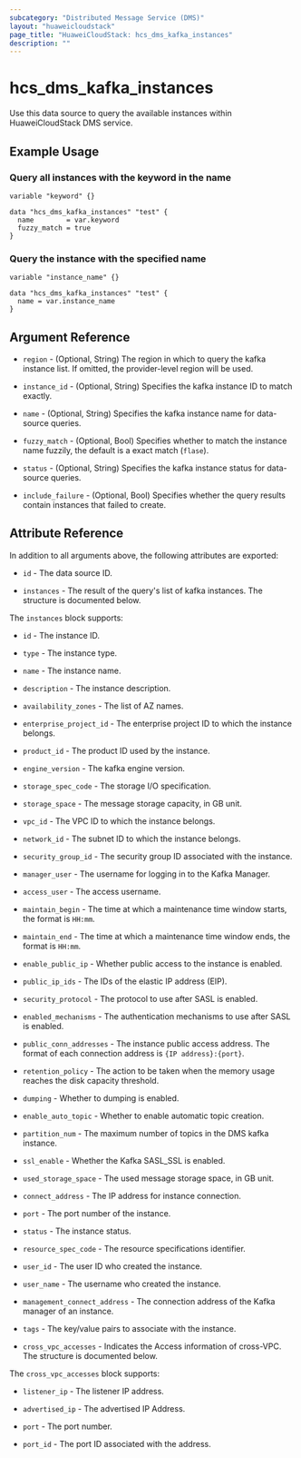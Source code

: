 ```yaml
---
subcategory: "Distributed Message Service (DMS)"
layout: "huaweicloudstack"
page_title: "HuaweiCloudStack: hcs_dms_kafka_instances"
description: ""
---
```


# hcs_dms_kafka_instances

Use this data source to query the available instances within HuaweiCloudStack DMS service.

## Example Usage

### Query all instances with the keyword in the name

```hcl
variable "keyword" {}

data "hcs_dms_kafka_instances" "test" {
  name        = var.keyword
  fuzzy_match = true
}
```

### Query the instance with the specified name

```hcl
variable "instance_name" {}

data "hcs_dms_kafka_instances" "test" {
  name = var.instance_name
}
```

## Argument Reference

* `region` - (Optional, String) The region in which to query the kafka instance list.
  If omitted, the provider-level region will be used.

* `instance_id` - (Optional, String) Specifies the kafka instance ID to match exactly.

* `name` - (Optional, String) Specifies the kafka instance name for data-source queries.

* `fuzzy_match` - (Optional, Bool) Specifies whether to match the instance name fuzzily, the default is a exact
  match (`flase`).

* `status` - (Optional, String) Specifies the kafka instance status for data-source queries.

* `include_failure` - (Optional, Bool) Specifies whether the query results contain instances that failed to create.

## Attribute Reference

In addition to all arguments above, the following attributes are exported:

* `id` - The data source ID.

* `instances` - The result of the query's list of kafka instances. The structure is documented below.

The `instances` block supports:

* `id` - The instance ID.

* `type` - The instance type.

* `name` - The instance name.

* `description` - The instance description.

* `availability_zones` - The list of AZ names.

* `enterprise_project_id` - The enterprise project ID to which the instance belongs.

* `product_id` - The product ID used by the instance.

* `engine_version` - The kafka engine version.

* `storage_spec_code` - The storage I/O specification.

* `storage_space` - The message storage capacity, in GB unit.

* `vpc_id` - The VPC ID to which the instance belongs.

* `network_id` - The subnet ID to which the instance belongs.

* `security_group_id` - The security group ID associated with the instance.

* `manager_user` - The username for logging in to the Kafka Manager.

* `access_user` - The access username.

* `maintain_begin` - The time at which a maintenance time window starts, the format is `HH:mm`.

* `maintain_end` - The time at which a maintenance time window ends, the format is `HH:mm`.

* `enable_public_ip` - Whether public access to the instance is enabled.

* `public_ip_ids` - The IDs of the elastic IP address (EIP).

* `security_protocol` - The protocol to use after SASL is enabled.

* `enabled_mechanisms` - The authentication mechanisms to use after SASL is enabled.

* `public_conn_addresses` - The instance public access address.
  The format of each connection address is `{IP address}:{port}`.

* `retention_policy` - The action to be taken when the memory usage reaches the disk capacity threshold.

* `dumping` - Whether to dumping is enabled.

* `enable_auto_topic` - Whether to enable automatic topic creation.

* `partition_num` - The maximum number of topics in the DMS kafka instance.

* `ssl_enable` - Whether the Kafka SASL_SSL is enabled.

* `used_storage_space` - The used message storage space, in GB unit.

* `connect_address` - The IP address for instance connection.

* `port` - The port number of the instance.

* `status` - The instance status.

* `resource_spec_code` - The resource specifications identifier.

* `user_id` - The user ID who created the instance.

* `user_name` - The username who created the instance.

* `management_connect_address` - The connection address of the Kafka manager of an instance.

* `tags` - The key/value pairs to associate with the instance.

* `cross_vpc_accesses` - Indicates the Access information of cross-VPC. The structure is documented below.

The `cross_vpc_accesses` block supports:

* `listener_ip` - The listener IP address.

* `advertised_ip` - The advertised IP Address.

* `port` - The port number.

* `port_id` - The port ID associated with the address.
